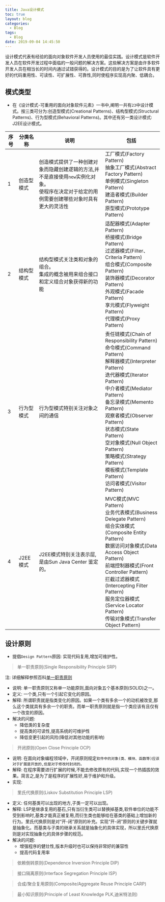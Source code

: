 ```yaml
---
title: Java设计模式
toc: true
layout: blog
categories:
  - Blog
tags:
  - Blog
date: 2019-09-04 14:45:50
---
```

设计模式代表有经验的面向对象软件开发人员使用的最佳实践。设计模式是软件开发人员在软件开发过程中面临的一般问题的解决方案。这些解决方案是由许多软件开发人员在相当长的时间内通过试错获得的。设计模式的目的是为了让软件具有更好的代码重用性、可读性、可扩展性、可靠性,同时使程序实现高内聚、低耦合。
<!-- more -->
## 模式类型

* 在《设计模式-可重用的面向对象软件元素》一书中,阐明一共有`23`中设计模式。按三类可分为:创造型模式(Creational Patterns)、结构型模式(Structural Patterns)、行为型模式(Behavioral Patterns)。其中还有另一类设计模式: J2EE设计模式。

| 序号 | 分类名称   | 说明                                                                                                                                            | 包括                                                                                                                                                                                                                                                                                                                                                                                                                |
| ---- | ---------- | ----------------------------------------------------------------------------------------------------------------------------------------------- | ------------------------------------------------------------------------------------------------------------------------------------------------------------------------------------------------------------------------------------------------------------------------------------------------------------------------------------------------------------------------------------------------------------------- |
| 1    | 创造型模式 | 创造模式提供了一种创建对象而隐藏创建逻辑的方法,并不是直接使用`new`实例化对象。<br/>使程序在决定对于给定的用例需要创建哪些对象时具有更大的灵活性 | 工厂模式(Factory Pattern) <br/>抽象工厂模式(Abstract Factory Pattern) <br/> 单例模式(Singleton Pattern)<br/> 建造者模式(Builder Pattern) <br/>原型模式(Prototype Pattern)                                                                                                                                                                                                                                           |
| 2    | 结构型模式 | 结构型模式关注类和对象的组合。<br/>集成的概念被用来组合接口和定义组合对象获得新的功能                                                           | 适配器模式(Adapter Pattern)<br/> 桥接模式(Bridge Pattern)<br/>过滤器模式(Filter、Criteria Pattern)<br/>组合模式(Composite Pattern)<br/>装饰器模式(Decorator Pattern)<br/>外观模式(Facade Pattern)<br/>享元模式(Flyweight Pattern)<br/>代理模式(Proxy Pattern)                                                                                                                                                       |
| 3    | 行为型模式 | 行为型模式特别关注对象之间的通信                                                                                                                | 责任链模式(Chain of Responsibility Pattern)<br/>命令模式(Command Pattern)<br/>解释器模式(Interpreter Pattern)<br/>迭代器模式(Iterator Pattern)<br/>中介者模式(Mediator Pattern)<br/>备忘录模式(Memento Pattern)<br/>观察者模式(Observer Pattern)<br/>状态模式(State Pattern)<br/>空对象模式(Null Object Pattern)<br/>策略模式(Strategy Pattern)<br/>模板模式(Template Pattern)<br/>访问者模式(Visitor Pattern)<br/> |
| 4    | J2EE模式   | J2EE模式特别关注表示层,是由Sun Java Center 鉴定的。                                                                                             | MVC模式(MVC Pattern)<br/>业务代表模式(Business Delegate Pattern)<br/>组合实体模式(Composite Entity Pattern)<br/>数据访问对象模式(Data Access Object Pattern)<br/>前端控制器模式(Front Controller Pattern)<br/>拦截过滤器模式(Intercepting Filter Pattern)<br/>服务定位器模式(Service Locator Pattern)<br/>传输对象模式(Transfer Object Pattern)                                                                     |

## 设计原则

* 提倡`Design Pattern`原因: 实现代码复用,增加可维护性。

> 单一职责原则(Single Responsibility Principle SRP)

注: 详细解释参照百科<a href="https://baike.baidu.com/item/单一职责原则" target="_blank">单一职责原则</a>

* 说明: 单一职责原则又称单一功能原则,面向对象五个基本原则(SOLID)之一。
* 定义: 一个类,只有一个引起它变化的原因。
* 解释: 所谓职责就是指类变化的原因。如果一个类有多余一个的动机被改变,那么这个类就具有多余一个的职责。而单一职责原则就是指一个类应该有且仅有一个改变的原因。
* 解决的问题:
  * 降低类的复杂度
  * 提高类的可读性,提高系统的可维护性
  * 降低变更引起的风险(降低对其他功能的影响)

> 开闭原则(Open Close Principle OCP)

* 说明: 在面向对象编程领域中，开闭原则规定`软件中的对象(类、模块、函数等)应该对于扩展是开放的,但是对于修改时封闭的。`
* 解释: 在程序需要进行扩展的时候,不能去修改原有的代码,实现一个热插拔的效果。简言之,是为了是程序的扩展性好,易于维护和升级。
* 实现:

> 里氏代换原则(Liskov Substitution Principle LSP)

* 定义: 任何基类可以出现的地方,子类一定可以出现。
* 解释: 
  LSP是继承复用的基石,只有当衍生类可以替换掉基类,软件单位的功能不受到影响时,基类才能真正被复用,而衍生类也能够给在基类的基础上增加新的行为。里氏代换原则是对“开-闭”原则的补充。实现“开-闭”原则的关键步骤就是抽象化。而基类与子类的继承关系就是抽象化的具体实现，所以里氏代换原则是对实现抽象化的具体步骤的规范。
* 解决的问题:
  * 增强程序的健壮性,版本升级时也可以保持非常好的兼容性
  * 提高代码复用率

> 依赖倒转原则(Dependence Inversion Principle DIP)

> 接口隔离原则(Interface Segregation Principle ISP)

> 合成/聚合复用原则(Composite/Aggregate Reuse Principle CARP)

> 最小知识原则(Principle of Least Knowledge PLK,迪米特法则)
